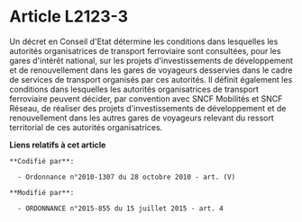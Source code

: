 # Article L2123-3

Un décret en Conseil d'Etat détermine les conditions dans lesquelles les autorités organisatrices de transport ferroviaire
sont consultées, pour les gares d'intérêt national, sur les projets d'investissements de développement et de renouvellement
dans les gares de voyageurs desservies dans le cadre de services de transport organisés par ces autorités. Il définit
également les conditions dans lesquelles les autorités organisatrices de transport ferroviaire peuvent décider, par
convention avec SNCF Mobilités et SNCF Réseau, de réaliser des projets d'investissements de développement et de
renouvellement dans les autres gares de voyageurs relevant du ressort territorial de ces autorités organisatrices.

**Liens relatifs à cet article**

	**Codifié par**:

	  - Ordonnance n°2010-1307 du 28 octobre 2010 - art. (V)

	**Modifié par**:

	  - ORDONNANCE n°2015-855 du 15 juillet 2015 - art. 4
